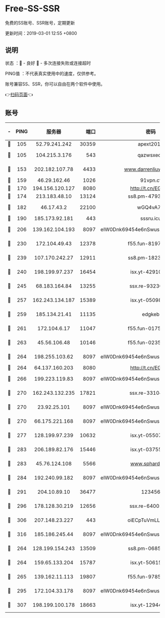 # Free-SS-SSR

免费的SS账号、SSR账号，定期更新

更新时间：2019-03-01 12:55 +0800

## 说明

状态     ：🙂 - 良好 🙁 - 多次连接失败或连接超时

PING值   ：不代表真实使用中的速度，仅供参考。

账号兼容SS、SSR，你可以自由在两个软件中使用。

👉[扫码页面](https://liesauer.github.io/free-ss-ssr.github.io/)👈

## 账号

|-|PING|服务器|端口|密码|加密方式|区域|
|:----:|:----:|:-----:|-----:|:----:|:----:|:----:|
|🙂|105|52.79.241.242|30359|apext2019|chacha20|KR|
|🙂|105|104.215.3.176|543|qazwsxedc|aes-256-gcm|JP|
|🙂|153|202.182.107.78|4433|www.darrenliuwei.com|aes-256-cfb|JP|
|🙂|159|46.29.162.46|1026|91vpn.cf|rc4-md5|RU|
|🙂|170|194.156.120.127|8080|http://t.cn/EGJIyrl|rc4-md5|RU|
|🙂|174|213.183.48.10|13124|ss8.pm-47930159|rc4-md5|RU|
|🙂|182|46.17.43.2|22100|wGQ4vA7D|aes-256-gcm|RU|
|🙂|190|185.173.92.181|443|sssru.icu|rc4-md5|RU|
|🙂|206|139.162.104.193|8097|eIW0Dnk69454e6nSwuspv9DmS201tQ0D|aes-256-cfb|JP|
|🙂|230|172.104.49.43|12378|f55.fun-81974133|aes-256-cfb|SG|
|🙂|239|107.170.242.27|12911|ss8.pm-18239043|aes-256-cfb|US|
|🙂|240|198.199.97.237|16454|isx.yt-42910479|aes-256-cfb|US|
|🙂|245|68.183.164.84|13255|ssx.re-93230517|aes-256-cfb|US|
|🙂|257|162.243.134.187|15389|isx.yt-05098936|aes-256-cfb|US|
|🙂|259|185.134.21.41|11135|edgkeb|aes-256-cfb|GB|
|🙂|261|172.104.6.17|11047|f55.fun-01756679|aes-256-cfb|US|
|🙂|263|45.56.106.48|10146|f55.fun-02359224|aes-256-cfb|US|
|🙂|264|198.255.103.62|8097|eIW0Dnk69454e6nSwuspv9DmS201tQ0D|aes-256-cfb|US|
|🙂|264|64.137.160.203|8080|http://t.cn/EGJIyrl|rc4-md5|CA|
|🙂|266|199.223.119.83|8097|eIW0Dnk69454e6nSwuspv9DmS201tQ0D|aes-256-cfb|US|
|🙂|270|162.243.132.235|17821|ssx.re-33104069|aes-256-cfb|US|
|🙂|270|23.92.25.101|8097|eIW0Dnk69454e6nSwuspv9DmS201tQ0D|aes-256-cfb|US|
|🙂|270|66.175.221.168|8097|eIW0Dnk69454e6nSwuspv9DmS201tQ0D|aes-256-cfb|US|
|🙂|277|128.199.97.239|10632|isx.yt-05507279|aes-256-cfb|SG|
|🙂|283|206.189.82.176|15446|isx.yt-03755202|aes-256-cfb|SG|
|🙂|283|45.76.124.108|5566|www.sphard.com|aes-256-cfb|AU|
|🙂|284|192.240.99.182|8097|eIW0Dnk69454e6nSwuspv9DmS201tQ0D|aes-256-cfb|US|
|🙂|291|204.10.89.10|36477|123456|aes-256-cfb|US|
|🙂|296|178.128.30.219|12656|ssx.re-64001982|aes-256-cfb|SG|
|🙂|306|207.148.23.227|443|oiECpTuVmLLxk4Ts|aes-256-cfb|US|
|🙂|316|185.186.245.44|8097|eIW0Dnk69454e6nSwuspv9DmS201tQ0D|aes-256-cfb|NL|
|🙂|264|128.199.154.243|13509|ss8.pm-06850813|aes-256-cfb|SG|
|🙂|264|159.65.133.204|15787|isx.yt-50615050|aes-256-cfb|SG|
|🙂|265|139.162.11.113|19807|f55.fun-97859727|aes-256-cfb|SG|
|🙂|295|172.104.33.178|8097|eIW0Dnk69454e6nSwuspv9DmS201tQ0D|aes-256-cfb|SG|
|🙂|307|198.199.100.178|18663|isx.yt-12944812|aes-256-cfb|US|
